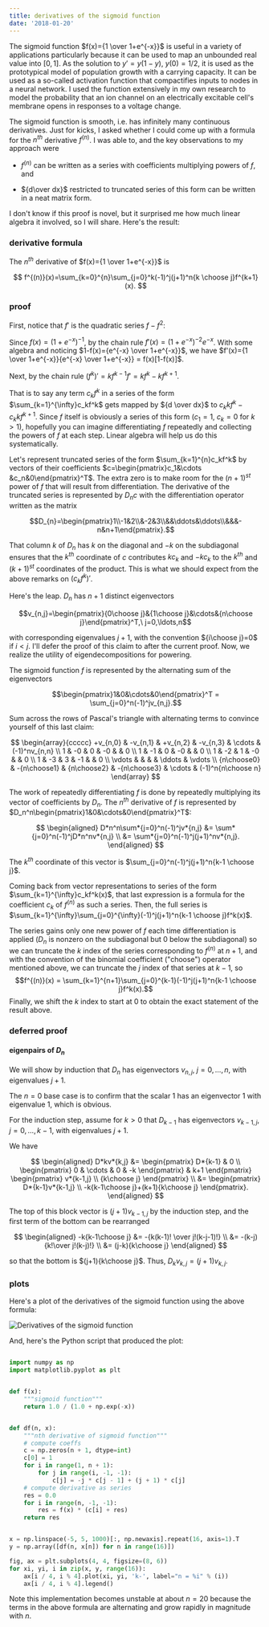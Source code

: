 ```yaml
---
title: derivatives of the sigmoid function
date: '2018-01-20'
---
```


<script>
   import SigmoidDerivs from "$lib/assets/sigmoid-derivs.png"
</script>

The sigmoid function $f(x)={1 \over 1+e^{-x}}$ is useful in a variety of applications particularly because it can be used to map an unbounded real value into $[0,1]$. As the solution to $y'=y(1-y)$, $y(0)=1/2$, it is used as the prototypical model of population growth with a carrying capacity. It can be used as a so-called activation function that compactifies inputs to nodes in a neural network. I used the function extensively in my own research to model the probability that an ion channel on an electrically excitable cell's membrane opens in responses to a voltage change.

The sigmoid function is smooth, i.e. has infinitely many continuous derivatives. Just for kicks, I asked whether I could come up with a formula for the $n^{th}$ derivative $f^{(n)}$. I was able to, and the key observations to my approach were

- $f^{(n)}$ can be written as a series with coefficients multiplying powers of $f$, and

- ${d\over dx}$ restricted to truncated series of this form can be written in a neat matrix form.

I don't know if this proof is novel, but it surprised me how much linear algebra it involved, so I will share. Here's the result:

### derivative formula

The $n^{th}$ derivative of $f(x)={1 \over 1+e^{-x}}$ is

$$
f^{(n)}(x)=\sum_{k=0}^{n}\sum_{j=0}^k(-1)^j(j+1)^n{k \choose j}f^{k+1}(x).
$$

### proof

First, notice that $f'$ is the quadratic series $f-f^2$:

Since $f(x)=(1+e^{-x})^{-1}$, by the chain rule $f'(x)=(1+e^{-x})^{-2}e^{-x}$. With some algebra and noticing $1-f(x)={e^{-x} \over 1+e^{-x}}$, we have $f'(x)={1 \over 1+e^{-x}}{e^{-x} \over 1+e^{-x}} = f(x)[1-f(x)]$.

Next, by the chain rule $(f^k)'=kf^{k-1}f'=kf^k-kf^{k+1}$.

That is to say any term $c_kf^k$ in a series of the form $\sum_{k=1}^{\infty}c_kf^k$ gets mapped by ${d \over dx}$ to $c_kkf^k-c_kkf^{k+1}$. Since $f$ itself is obviously a series of this form ($c_1=1$, $c_k=0$ for $k>1$), hopefully you can imagine differentiating $f$ repeatedly and collecting the powers of $f$ at each step. Linear algebra will help us do this systematically.

Let's represent truncated series of the form $\sum_{k=1}^{n}c_kf^k$ by vectors of their coefficients $c=\begin{pmatrix}c_1&\cdots &c_n&0\end{pmatrix}^T$. The extra zero is to make room for the $(n+1)^{st}$ power of $f$ that will result from differentiation. The derivative of the truncated series is represented by $D_{n}c$ with the differentiation operator written as the matrix

$$D_{n}=\begin{pmatrix}1\\-1&2\\&-2&3\\&&\ddots&\ddots\\&&&-n&n+1\end{pmatrix}.$$

That column $k$ of $D_{n}$ has $k$ on the diagonal and $-k$ on the subdiagonal ensures that the $k^{th}$ coordinate of $c$ contributes $kc_k$ and $-kc_k$ to the $k^{th}$ and $(k+1)^{st}$ coordinates of the product. This is what we should expect from the above remarks on $(c_kf^k)'$.

Here's the leap. $D_{n}$ has $n+1$ distinct eigenvectors

$$v_{n,j}=\begin{pmatrix}{0\choose j}&{1\choose j}&\cdots&{n\choose j}\end{pmatrix}^T,\ j=0,\ldots,n$$

with corresponding eigenvalues $j+1$, with the convention ${i\choose j}=0$ if $i<j$. I'll defer the proof of this claim to after the current proof. Now, we realize the utility of eigendecompositions for powering.

The sigmoid function $f$ is represented by the alternating sum of the eigenvectors

$$\begin{pmatrix}1&0&\cdots&0\end{pmatrix}^T = \sum_{j=0}^n(-1)^jv_{n,j}.$$

Sum across the rows of Pascal's triangle with alternating terms to convince yourself of this last claim:

$$
\begin{array}{ccccc}
+v_{n,0} & -v_{n,1} & +v_{n,2} & -v_{n,3} & \cdots & (-1)^nv_{n,n} \\
1 & -0 & 0 & -0 & & 0 \\
1 & -1 & 0 & -0 & & 0 \\
1 & -2 & 1 & -0 & & 0 \\
1 & -3 & 3 & -1 & & 0 \\
\vdots & & & & \ddots & \vdots \\
{n\choose0} & -{n\choose1} & {n\choose2} & -{n\choose3} & \cdots & (-1)^n{n\choose n}
\end{array}
$$

The work of repeatedly differentiating $f$ is done by repeatedly multiplying its vector of coefficients by $D_n$. The $n^{th}$ derivative of $f$ is represented by $D_n^n\begin{pmatrix}1&0&\cdots&0\end{pmatrix}^T$:

$$
\begin{aligned}
D*n^n\sum*{j=0}^n(-1)^jv*{n,j} &= \sum*{j=0}^n(-1)^jD*n^nv*{n,j} \\
&= \sum*{j=0}^n(-1)^j(j+1)^nv*{n,j}.
\end{aligned}
$$

The $k^{th}$ coordinate of this vector is $\sum_{j=0}^n(-1)^j(j+1)^n{k-1 \choose j}$.

Coming back from vector representations to series of the form $\sum_{k=1}^{\infty}c_kf^k(x)$, that last expression is a formula for the coefficient $c_k$ of $f^{(n)}$ as such a series. Then, the full series is $\sum_{k=1}^{\infty}\sum_{j=0}^{\infty}(-1)^j(j+1)^n{k-1 \choose j}f^k(x)$.

The series gains only one new power of $f$ each time differentiation is applied ($D_n$ is nonzero on the subdiagonal but 0 below the subdiagonal) so we can truncate the $k$ index of the series corresponding to $f^{(n)}$ at $n+1$, and with the convention of the binomial coefficient ("choose") operator mentioned above, we can truncate the $j$ index of that series at $k-1$, so $$f^{(n)}(x) = \sum_{k=1}^{n+1}\sum_{j=0}^{k-1}(-1)^j(j+1)^n{k-1 \choose j}f^k(x).$$ Finally, we shift the $k$ index to start at $0$ to obtain the exact statement of the result above.

### deferred proof

#### eigenpairs of $D_n$

We will show by induction that $D_n$ has eigenvectors $v_{n,j}$, $j=0,\ldots,n$, with eigenvalues $j+1$.

The $n=0$ base case is to confirm that the scalar $1$ has an eigenvector $1$ with eigenvalue $1$, which is obvious.

For the induction step, assume for $k>0$ that $D_{k-1}$ has eigenvectors $v_{k-1,j}$, $j=0,\ldots,k-1$, with eigenvalues $j+1$.

We have

$$
\begin{aligned}
D*kv*{k,j} &=
\begin{pmatrix} D*{k-1} & 0 \\ \begin{pmatrix} 0 & \cdots & 0 & -k \end{pmatrix} & k+1 \end{pmatrix}
\begin{pmatrix} v*{k-1,j} \\ {k\choose j} \end{pmatrix} \\
&= \begin{pmatrix} D*{k-1}v*{k-1,j} \\ -k{k-1\choose j}+(k+1){k\choose j} \end{pmatrix}.
\end{aligned}
$$

The top of this block vector is $(j+1)v_{k-1,j}$ by the induction step, and the first term of the bottom can be rearranged

$$
\begin{aligned}
-k{k-1\choose j} &= -{k(k-1)! \over j!(k-j-1)!} \\
&= -(k-j){k!\over j!(k-j)!} \\
&= (j-k){k\choose j}
\end{aligned}
$$

so that the bottom is $(j+1){k\choose j}$. Thus, $D_kv_{k,j}=(j+1)v_{k,j}$.

### plots

Here's a plot of the derivatives of the sigmoid function using the above formula:

<img src={SigmoidDerivs} alt="Derivatives of the sigmoid function"/>

And, here's the Python script that produced the plot:

```python

import numpy as np
import matplotlib.pyplot as plt


def f(x):
    """sigmoid function"""
    return 1.0 / (1.0 + np.exp(-x))


def df(n, x):
    """nth derivative of sigmoid function"""
    # compute coeffs
    c = np.zeros(n + 1, dtype=int)
    c[0] = 1
    for i in range(1, n + 1):
        for j in range(i, -1, -1):
            c[j] = -j * c[j - 1] + (j + 1) * c[j]
    # compute derivative as series
    res = 0.0
    for i in range(n, -1, -1):
        res = f(x) * (c[i] + res)
    return res


x = np.linspace(-5, 5, 1000)[:, np.newaxis].repeat(16, axis=1).T
y = np.array([df(n, x[n]) for n in range(16)])

fig, ax = plt.subplots(4, 4, figsize=(8, 6))
for xi, yi, i in zip(x, y, range(16)):
    ax[i / 4, i % 4].plot(xi, yi, 'k-', label="n = %i" % (i))
    ax[i / 4, i % 4].legend()
```

Note this implementation becomes unstable at about $n=20$ because the terms in the above formula are alternating and grow rapidly in magnitude with $n$.
